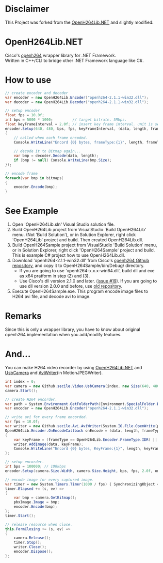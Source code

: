 # Disclaimer
This Project was forked from the [OpenH264Lib.NET](https://github.com/secile/OpenH264Lib.NET) and slightly modified.


# OpenH264Lib.NET
Cisco's [openh264](https://github.com/cisco/openh264/) wrapper library for .NET Framework.  
Written in C++/CLI to bridge other .NET Framework language like C#.  

# How to use
```C#
// create encoder and decoder
var encoder = new OpenH264Lib.Encoder("openh264-2.1.1-win32.dll");
var decoder = new OpenH264Lib.Decoder("openh264-2.1.1-win32.dll");

// setup encoder
float fps = 10.0f;
int bps = 5000 * 1000;         // target bitrate. 5Mbps.
float keyFrameInterval = 2.0f; // insert key frame interval. unit is second.
encoder.Setup(640, 480, bps, fps, keyFrameInterval, (data, length, frameType) =>
{
    // called when each frame encoded.
    Console.WriteLine("Encord {0} bytes, frameType:{1}", length, frameType);
    
    // decode it to Bitmap again...
    var bmp = decoder.Decode(data, length);
    if (bmp != null) Console.WriteLine(bmp.Size);
});

// encode frame
foreach(var bmp in bitmaps)
{
    encoder.Encode(bmp);
}
```

# See Example
1. Open 'OpenH264Lib.sln' Visual Studio solution file.  
1. Build OpenH264Lib project from VisualStudio 'Build OpenH264Lib' menu. (Not 'Build Solution'), or in Solution Explorer, right click 'OpenH264Lib' project and build. Then created OpenH264Lib.dll.  
1. Build OpenH264Sample project from VisualStudio 'Build Solution' menu, or in Solution Explorer, right click 'OpenH264Sample' project and build. This is example C# project how to use OpenH264Lib.dll.  
1. Download 'openh264-2.1.1-win32.dll' from Cisco's [openh264 Github repository](https://github.com/cisco/openh264/releases),
and copy it to OpenH264Sample/bin/Debug/ directory.  
    * If you are going to use 'openh264-x.x.x-win64.dll', build dll and exe as x64 pratform in step (2) and (3).  
    * Use Cisco's dll version 2.1.0 and later. ([issue #19](https://github.com/secile/OpenH264Lib.NET/issues/19)).
    If you are going to use dll version 2.0.0 and before, use [old repository](https://github.com/secile/OpenH264Lib.NET/tree/b024291e244719aacfd50e4066e76120361085d5).
1. Execute OpenH264Sample.exe. This program encode image files to H264 avi file, and decode avi to image. 

# Remarks
Since this is only a wrapper library, you have to know about original openh264 implementation when you add/modify features.

# And...
You can make H264 video recorder by using [OpenH264Lib.NET](https://github.com/secile/OpenH264Lib.NET) and [UsbCamera](https://github.com/secile/UsbCamera/) and [AviWriter](https://github.com/secile/MotionJPEGWriter/blob/master/source/AviWriter.cs)(in MotionJPEGWriter).
```C#
int index = 0;
var camera = new Github.secile.Video.UsbCamera(index, new Size(640, 480));
camera.Start();

// create H264 encorder.
var path = System.Environment.GetFolderPath(Environment.SpecialFolder.DesktopDirectory) + @"\test.avi";
var encoder = new OpenH264Lib.Encoder("openh264-2.1.1-win32.dll");

// write avi for every frame encorded.
var fps = 10.0f;
var writer = new Github.secile.Avi.AviWriter(System.IO.File.OpenWrite(path), "H264", camera.Size.Width, camera.Size.Height, fps);
OpenH264Lib.Encoder.OnEncodeCallback onEncode = (data, length, frameType) =>
{
    var keyFrame = (frameType == OpenH264Lib.Encoder.FrameType.IDR) || (frameType == OpenH264Lib.Encoder.FrameType.I);
    writer.AddImage(data, keyFrame);
    Console.WriteLine("Encord {0} bytes, KeyFrame:{1}", length, keyFrame);
};

// setup encorder.
int bps = 100000; // 100kbps
encoder.Setup(camera.Size.Width, camera.Size.Height, bps, fps, 2.0f, onEncode);

// encode image for every captured image.
var timer = new System.Timers.Timer(1000 / fps) { SynchronizingObject = this };
timer.Elapsed += (s, ev) =>
{
    var bmp = camera.GetBitmap();
    pbxImage.Image = bmp;
    encoder.Encode(bmp);
};
timer.Start();

// release resource when close.
this.FormClosing += (s, ev) =>
{
    camera.Release();
    timer.Stop();
    writer.Close();
    encoder.Dispose();
};
```
